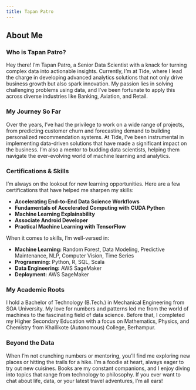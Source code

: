 ```yaml
---
title: Tapan Patro
---
```

## About Me

### Who is Tapan Patro?

Hey there! I’m Tapan Patro, a Senior Data Scientist with a knack for turning complex data into actionable insights. Currently, I’m at Tide, where I lead the charge in developing advanced analytics solutions that not only drive business growth but also spark innovation. My passion lies in solving challenging problems using data, and I’ve been fortunate to apply this across diverse industries like Banking, Aviation, and Retail.

### My Journey So Far

Over the years, I’ve had the privilege to work on a wide range of projects, from predicting customer churn and forecasting demand to building personalized recommendation systems. At Tide, I’ve been instrumental in implementing data-driven solutions that have made a significant impact on the business. I’m also a mentor to budding data scientists, helping them navigate the ever-evolving world of machine learning and analytics.

### Certifications & Skills

I’m always on the lookout for new learning opportunities. Here are a few certifications that have helped me sharpen my skills:

- **Accelerating End-to-End Data Science Workflows**
- **Fundamentals of Accelerated Computing with CUDA Python**
- **Machine Learning Explainability**
- **Associate Android Developer**
- **Practical Machine Learning with TensorFlow**

When it comes to skills, I’m well-versed in:

- **Machine Learning:** Random Forest, Data Modeling, Predictive Maintenance, NLP, Computer Vision, Time Series
- **Programming:** Python, R, SQL, Scala
- **Data Engineering:** AWS SageMaker
- **Deployment:** AWS SageMaker

### My Academic Roots

I hold a Bachelor of Technology (B.Tech.) in Mechanical Engineering from SOA University. My love for numbers and patterns led me from the world of machines to the fascinating field of data science. Before that, I completed my Higher Secondary Education with a focus on Mathematics, Physics, and Chemistry from Khallikote (Autonomous) College, Berhampur.

### Beyond the Data

When I’m not crunching numbers or mentoring, you’ll find me exploring new places or hitting the trails for a hike. I’m a foodie at heart, always eager to try out new cuisines. Books are my constant companions, and I enjoy diving into topics that range from technology to philosophy. If you ever want to chat about life, data, or your latest travel adventures, I’m all ears!